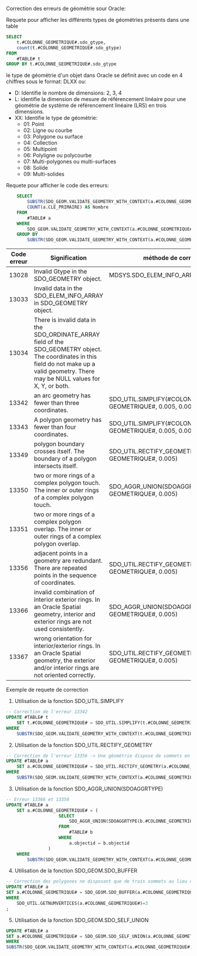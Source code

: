 Correction des erreurs de géométrie sour Oracle:

Requete pour afficher les différents types de géométries présents dans une table

```SQL
SELECT
	t.#COLONNE_GEOMETRIQUE#.sdo_gtype,
	count(t.#COLONNE_GEOMETRIQUE#.sdo_gtype)
FROM
	#TABLE# t
GROUP BY t.#COLONNE_GEOMETRIQUE#.sdo_gtype
```

le type de géométrie d'un objet dans Oracle se définit avec un code en 4 chiffres sous le format: DLXX ou:

* D: Identifie le nombre de dimensions: 2, 3, 4
* L: identifie la dimension de mesure de référencement linéaire pour une géométrie de système de référencement linéaire (LRS) en trois dimensions.
* XX: Identifie le type de géométrie:
    * 01: Point
    * 02: Ligne ou courbe
    * 03: Polygone ou surface
    * 04: Collection
    * 05: Multipoint
    * 06: Polyligne ou polycourbe
    * 07: Multi-polygones ou multi-surfaces
    * 08: Solide
    * 09: Multi-solides

Requete pour afficher le code des erreurs:

```SQL
	SELECT
	    SUBSTR(SDO_GEOM.VALIDATE_GEOMETRY_WITH_CONTEXT(a.#COLONNE_GEOMETRIQUE#, 0.005), 0, 5) AS ERREUR,
	    COUNT(a.CLE_PRIMAIRE) AS Nombre
	FROM
	    #TABLE# a
	WHERE
	    SDO_GEOM.VALIDATE_GEOMETRY_WITH_CONTEXT(a.#COLONNE_GEOMETRIQUE#, 0.005)<>'TRUE'
	GROUP BY
	    SUBSTR(SDO_GEOM.VALIDATE_GEOMETRY_WITH_CONTEXT(a.#COLONNE_GEOMETRIQUE#, 0.005), 0, 5);
```

|Code erreur | Signification | méthode de correction |
|------------|---------------|-----------------------|
|13028 |Invalid Gtype in the SDO_GEOMETRY object. | MDSYS.SDO_ELEM_INFO_ARRAY(1,1003,1)|
|13033 |Invalid data in the SDO_ELEM_INFO_ARRAY in SDO_GEOMETRY object. |
|13034 |There is invalid data in the SDO_ORDINATE_ARRAY field of the SDO_GEOMETRY object. The coordinates in this field do not make up a valid geometry. There may be NULL values for X, Y, or both.
|13342 |an arc geometry has fewer than three coordinates. |SDO_UTIL.SIMPLIFY(#COLONNE GEOMETRIQUE#, 0.005, 0.005)|
|13343 |A polygon geometry has fewer than four coordinates. |SDO_UTIL.SIMPLIFY(#COLONNE GEOMETRIQUE#, 0.005, 0.005)|
|13349 |polygon boundary crosses itself. The boundary of a polygon intersects itself. |SDO_UTIL.RECTIFY_GEOMETRY(#COLONNE GEOMETRIQUE#, 0.005)|
|13350 |two or more rings of a complex polygon touch. The inner or outer rings of a complex polygon touch. |SDO_AGGR_UNION(SDOAGGRTYPE(#COLONNE GEOMETRIQUE#, 0.005)|
|13351 |two or more rings of a complex polygon overlap. The inner or outer rings of a complex polygon overlap. |
|13356 |adjacent points in a geometry are redundant. There are repeated points in the sequence of coordinates. |SDO_UTIL.RECTIFY_GEOMETRY(#COLONNE GEOMETRIQUE#, 0.005)|
|13366 |invalid combination of interior exterior rings. In an Oracle Spatial geometry, interior and exterior rings are not used consistently. |SDO_AGGR_UNION(SDOAGGRTYPE(#COLONNE GEOMETRIQUE#, 0.005)|
|13367 |wrong orientation for interior/exterior rings. In an Oracle Spatial geometry, the exterior and/or interior rings are not oriented correctly. |SDO_UTIL.RECTIFY_GEOMETRY(#COLONNE GEOMETRIQUE#, 0.005)|

Exemple de requete de correction

1. Utilisation de la fonction SDO_UTIL.SIMPLIFY

```SQL
-- Correction de l'erreur 13342
UPDATE #TABLE# t
    SET t.#COLONNE_GEOMETRIQUE# = SDO_UTIL.SIMPLIFY(t.#COLONNE_GEOMETRIQUE#, 0.005, 0.005)
WHERE
    SUBSTR(SDO_GEOM.VALIDATE_GEOMETRY_WITH_CONTEXT(t.#COLONNE_GEOMETRIQUE#, 0.005), 0, 5) = '13342';
```


2. Utilisation de la fonction SDO_UTIL.RECTIFY_GEOMETRY

```SQL
-- Correction de l'erreur 13356 -> Une géométrie dispose de sommets en doublons
UPDATE #TABLE# a
    SET a.#COLONNE_GEOMETRIQUE# = SDO_UTIL.RECTIFY_GEOMETRY(a.#COLONNE_GEOMETRIQUE#, 0.005)
WHERE
    SUBSTR(SDO_GEOM.VALIDATE_GEOMETRY_WITH_CONTEXT(a.#COLONNE_GEOMETRIQUE#, 0.005), 0, 5) = '13356';
```


3. Utilisation de la fonction SDO_AGGR_UNION(SDOAGGRTYPE)

```SQL
-- Erreur 13366 et 13350
UPDATE #TABLE# a
    SET a.#COLONNE_GEOMETRIQUE# = (
                    SELECT
                        SDO_AGGR_UNION(SDOAGGRTYPE(b.#COLONNE_GEOMETRIQUE#, 0.005))
                    FROM
                        #TABLE# b
                    WHERE
                        a.objectid = b.objectid
                )
    WHERE
        SUBSTR(SDO_GEOM.VALIDATE_GEOMETRY_WITH_CONTEXT(a.#COLONNE_GEOMETRIQUE#, 0.005), 0, 5) IN ('13366', '13350');
```


4. Utilisation de la fonction SDO_GEOM.SDO_BUFFER

```SQL
-- Correction des polygones ne disposant que de trois sommets au lieu des quatre minimum requis
UPDATE #TABLE# a
SET a.#COLONNE_GEOMETRIQUE# = SDO_GEOM.SDO_BUFFER(a.#COLONNE_GEOMETRIQUE#, 0, 0.005)
WHERE
    SDO_UTIL.GETNUMVERTICES(a.#COLONNE_GEOMETRIQUE#)=3
;
```


5. Utilisation de la fonction SDO_GEOM.SDO_SELF_UNION

```SQL
UPDATE #TABLE# a
SET a.#COLONNE_GEOMETRIQUE# = SDO_GEOM.SDO_SELF_UNION(a.#COLONNE_GEOMETRIQUE#, 0.005)
WHERE
SUBSTR(SDO_GEOM.VALIDATE_GEOMETRY_WITH_CONTEXT(a.#COLONNE_GEOMETRIQUE#, 0.005), 0, 5) IN ('13349');
```
